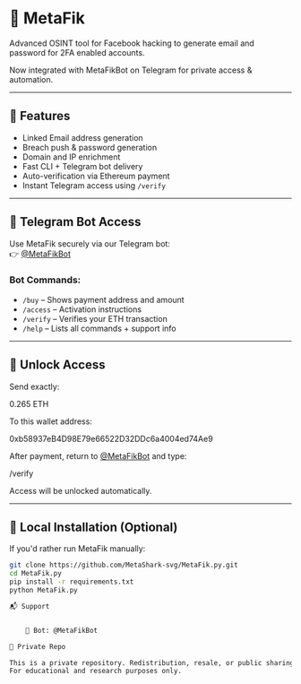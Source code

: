 #  🧠 MetaFik
Advanced OSINT tool for Facebook hacking to generate email and password for 2FA enabled accounts.

Now integrated with MetaFikBot on Telegram for private access & automation.

---

## 🎯 Features

- Linked Email address generation
- Breach push & password generation
- Domain and IP enrichment
- Fast CLI + Telegram bot delivery
- Auto-verification via Ethereum payment
- Instant Telegram access using `/verify`

---
## 🤖 Telegram Bot Access

Use MetaFik securely via our Telegram bot:  
👉 [@MetaFikBot](https://t.me/MetaFikBot)

### Bot Commands:

- `/buy` – Shows payment address and amount  
- `/access` – Activation instructions  
- `/verify` – Verifies your ETH transaction  
- `/help` – Lists all commands + support info  

---

## 💸 Unlock Access

Send exactly:

0.265 ETH


To this wallet address:

0xb58937eB4D98E79e66522D32DDc6a4004ed74Ae9


After payment, return to [@MetaFikBot](https://t.me/MetaFikBot) and type:

/verify


Access will be unlocked automatically.

---

## 🧪 Local Installation (Optional)

If you'd rather run MetaFik manually:

```bash
git clone https://github.com/MetaShark-svg/MetaFik.py.git
cd MetaFik.py
pip install -r requirements.txt
python MetaFik.py

📬 Support


    🤖 Bot: @MetaFikBot

🔐 Private Repo

This is a private repository. Redistribution, resale, or public sharing is strictly forbidden.
For educational and research purposes only.

